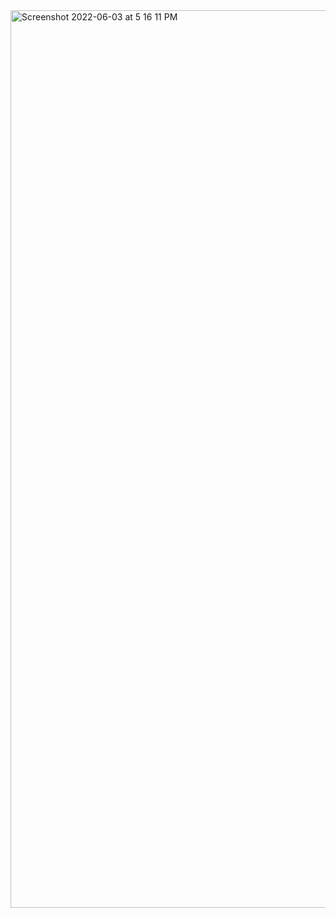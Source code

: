 <img width="1436" alt="Screenshot 2022-06-03 at 5 16 11 PM" src="https://user-images.githubusercontent.com/39904997/171847809-3be40a46-de19-436b-ab9f-9fb8f1148e03.png">
